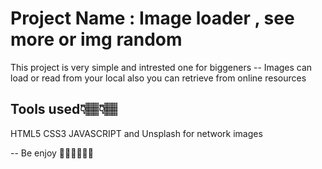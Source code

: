 # Project Name : Image loader , see more or img random

<kpd>This project is very simple  and intrested one for biggeners </kpd>
-- Images can load or read from your local also you can retrieve from online resources

## Tools used👇🏽👇🏽
<kpd>HTML5</kpd>
<kpd>CSS3</kpd>
<kpd>JAVASCRIPT and</kpd>
<kpd>Unsplash for network images </kpd>



-- Be enjoy 🤞🏽🤞🏽🤞🏽



